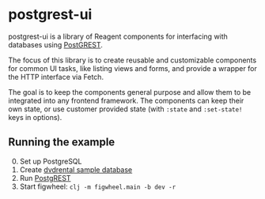 # postgrest-ui

postgrest-ui is a library of Reagent components for interfacing with databases
using [PostGREST](http://postgrest.org).

The focus of this library is to create reusable and customizable components for common
UI tasks, like listing views and forms, and provide a wrapper for the HTTP interface
via Fetch.

The goal is to keep the components general purpose and allow them to be integrated into any
frontend framework. The components can keep their own state, or use customer provided state
(with `:state` and `:set-state!` keys in options).

## Running the example

0. Set up PostgreSQL
1. Create [dvdrental sample database](http://www.postgresqltutorial.com/postgresql-sample-database/)
2. Run [PostgREST](http://postgrest.org)
3. Start figwheel: `clj -m figwheel.main -b dev -r`
